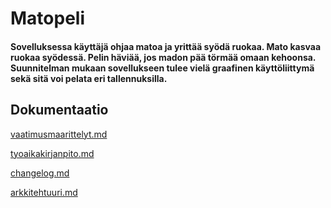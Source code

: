 # Matopeli
#### Sovelluksessa käyttäjä ohjaa matoa ja yrittää syödä ruokaa. Mato kasvaa ruokaa syödessä. Pelin häviää, jos madon pää törmää omaan kehoonsa. Suunnitelman mukaan sovellukseen tulee vielä graafinen käyttöliittymä sekä sitä voi pelata eri tallennuksilla.
## Dokumentaatio

[vaatimusmaarittelyt.md](https://github.com/VeetiE/ot-harjoitustyo/blob/616726f5d6fef61b10c647811b138121b83db6eb/laskarit/viikko1/vaatimusmaarittely.md)

[tyoaikakirjanpito.md](https://github.com/VeetiE/ot-harjoitustyo/blob/8d28dbc7f2046991de4d43bb066923ab6f049cbd/tyoaikakirjanpito.md)

[changelog.md](https://github.com/VeetiE/ot-harjoitustyo/blob/a03e881599c8f1e92613efc0f92ffce00fec8a64/matopeli/dokumentaatio/changelog.md)

[arkkitehtuuri.md](https://github.com/VeetiE/ot-harjoitustyo/blob/a03e881599c8f1e92613efc0f92ffce00fec8a64/matopeli/dokumentaatio/arkkitehtuuri.md)

